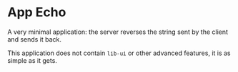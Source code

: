 # App Echo

A very minimal application: the server reverses the string sent by the client and sends it back.

This application does not contain `lib-ui` or other advanced features, it is as simple as it gets.